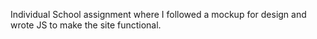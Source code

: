 Individual School assignment where I followed a mockup for design and wrote JS to make the site functional.
